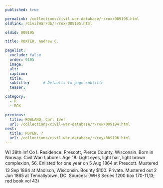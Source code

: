 ```yaml
---
published: true

permalink: /collections/civil-war-database/r/rox/009195.html
oldlink: /CivilWar/db/r/rox/009195.html

oldid: 009195

title: ROXTER, Andrew C.

pagelist:
  exclude: false
  order: 9195
  image: 
  alt:
  caption:
  title:
  subtitle:      # Defaults to page subtitle
  teaser:

category: 
  - R 
  - ROX

previous:
  title: ROWLAND, Carl Iver
  url: /collections/civil-war-database/r/row/009194.html  
next:
  title: ROYEN, ?
  url: /collections/civil-war-database/r/roy/009196.html   
---
```

WI 38th Inf Co I. Residence: Prescott, Pierce County, Wisconsin. Born in Norway. Civil War: Laborer. Age 18. Light eyes, light hair, light brown complexion, 5&#146;6&#148;. Enlisted for one year on 5 Aug 1864 at Prescott. Mustered 13 Sep 1864 at Madison, Wisconsin. Bounty $100. Private. Mustered out 2 Jun 1865 at Tennallytown, DC. Sources: (WHS Series 1200 box 170-11,13; red book vol 43)